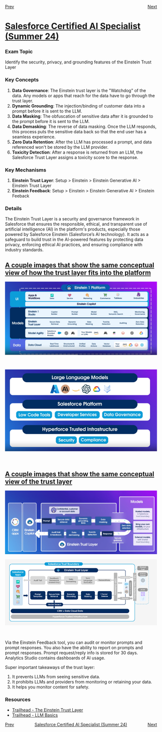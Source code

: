 <div style="display: flex; justify-content: space-between;">
  <span><a href="../README.md">Prev</a></span>
  <span><a href="./1.2.md">Next</a></span>
</div>
<h1><a href="../README.md">Salesforce Certified AI Specialist (Summer 24)</a></h1>

### Exam Topic
Identify the security, privacy, and grounding features of the Einstein Trust Layer

### Key Concepts
1. **Data Governance**: The Einstein trust layer is the "Watchdog" of the data. Any models or apps that reach for the data have to go through the trust layer. 
2. **Dynamic Grounding**: The injection/binding of customer data into a prompt before it is sent to the LLM.
3. **Data Masking**: The obfuscation of sensitive data after it is grounded to the prompt before it is sent to the LLM.
4. **Data Demasking**: The reverse of data masking. Once the LLM responds, this process puts the sensitive data back so that the end user has a seamless experience.
5. **Zero Data Retention**: After the LLM has processed a prompt, and data referenced won't be stored by the LLM provider.
6. **Toxicity Detection**: After a response is returned from an LLM, the Salesforce Trust Layer assigns a toxicity score to the response. 

### Key Mechanisms
1. **Einstein Trust Layer**: Setup > Einstein > Einstein Generative AI > Einstein Trust Layer
2. **Einstein Feedback**: Setup > Einstein > Einstein Generative AI > Einstein Feeback

### Details

The Einstein Trust Layer is a security and governance framework in Salesforce that ensures the responsible, ethical, and transparent use of artificial intelligence (AI) in the platform's products, especially those powered by Salesforce Einstein (Salesforce’s AI technology). It acts as a safeguard to build trust in the AI-powered features by protecting data privacy, enforcing ethical AI practices, and ensuring compliance with industry standards.

## <u>A couple images that show the same conceptual view of how the trust layer fits into the platform</u>
![Where the Einstein Trust Layer fits into the application stack.](../files/Layers.png)

<br />

![LLMs can be external to the platform](../files/Layers%202.png)

<br />

## <u>A couple images that show the same conceptual view of the trust layer</u>
![Gen AI data flow through the trust layer](../files/data%20flow%201.png)

![Gen AI data flow through the trust layer](../files/Layers%203.png)

<br />

Via the Einstein Feedback tool, you can audit or monitor prompts and prompt responses.
You also have the ability to report on prompts and prompt responses.
Prompt request/reply info is stored for 30 days.
Analytics Studio contains dashboards of AI usage.

Super important takeaways of the trust layer:
1. It prevents LLMs from seeing sensitive data.
2. It prohibits LLMs and providers from monitoring or retaining your data.
3. It helps you monitor content for safety.

### Resources
- [Trailhead - The Einstein Trust Layer](https://trailhead.salesforce.com/content/learn/modules/the-einstein-trust-layer?trail_id=drive-productivity-with-einstein-ai)
- [Trailhead - LLM Basics ](https://trailhead.salesforce.com/content/learn/modules/large-language-models)

<div style="display: flex; justify-content: space-between;">
  <span><a href="../README.md">Prev</a></span>
  <span><a href="../README.md">Salesforce Certified AI Specialist (Summer 24)</a></span>
  <span><a href="./1.2.md">Next</a></span>
</div>